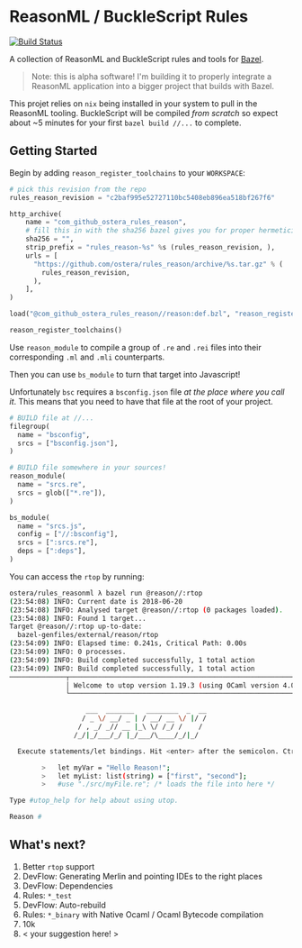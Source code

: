# ReasonML / BuckleScript Rules
[![Build Status](https://travis-ci.org/ostera/rules_reason.svg?branch=master)](https://travis-ci.org/ostera/rules_reason)

A collection of ReasonML and BuckleScript rules and tools for [Bazel](https://bazel.build).

> Note: this is alpha software! I'm building it to properly integrate a ReasonML
> application into a bigger project that builds with Bazel.

This projet relies on `nix` being installed in your system to pull in the
ReasonML tooling. BuckleScript will be compiled _from scratch_ so expect about
~5 minutes for your first `bazel build //...` to complete.

## Getting Started

Begin by adding `reason_register_toolchains` to your `WORKSPACE`:

```python
# pick this revision from the repo 
rules_reason_revision = "c2baf995e52727110bc5408eb896ea518bf267f6"

http_archive(
    name = "com_github_ostera_rules_reason",
    # fill this in with the sha256 bazel gives you for proper hermeticity
    sha256 = "",
    strip_prefix = "rules_reason-%s" %s (rules_reason_revision, ),
    urls = [
      "https://github.com/ostera/rules_reason/archive/%s.tar.gz" % (
        rules_reason_revision,
      ),
    ],
)

load("@com_github_ostera_rules_reason//reason:def.bzl", "reason_register_toolchains")

reason_register_toolchains()
```

Use `reason_module` to compile a group of `.re` and `.rei` files into their
corresponding `.ml` and `.mli` counterparts.

Then you can use `bs_module` to turn that target into Javascript!

Unfortunately `bsc` requires a `bsconfig.json` file _at the place where you call
it_. This means that you need to have that file at the root of your project.

```python
# BUILD file at //...
filegroup(
  name = "bsconfig",
  srcs = ["bsconfig.json"],
)

# BUILD file somewhere in your sources!
reason_module(
  name = "srcs.re",
  srcs = glob(["*.re"]),
)

bs_module(
  name = "srcs.js",
  config = ["//:bsconfig"],
  srcs = [":srcs.re"],
  deps = [":deps"],
)
```

You can access the `rtop` by running:

```bash
ostera/rules_reasonml λ bazel run @reason//:rtop
(23:54:08) INFO: Current date is 2018-06-20
(23:54:08) INFO: Analysed target @reason//:rtop (0 packages loaded).
(23:54:08) INFO: Found 1 target...
Target @reason//:rtop up-to-date:
  bazel-genfiles/external/reason/rtop
(23:54:09) INFO: Elapsed time: 0.241s, Critical Path: 0.00s
(23:54:09) INFO: 0 processes.
(23:54:09) INFO: Build completed successfully, 1 total action
(23:54:09) INFO: Build completed successfully, 1 total action
──────────────┬──────────────────────────────────────────────────────────────┬──────────────
              │ Welcome to utop version 1.19.3 (using OCaml version 4.05.0)! │
              └──────────────────────────────────────────────────────────────┘

                   ___  _______   ________  _  __
                  / _ \/ __/ _ | / __/ __ \/ |/ /
                 / , _/ _// __ |_\ \/ /_/ /    /
                /_/|_/___/_/ |_/___/\____/_/|_/

  Execute statements/let bindings. Hit <enter> after the semicolon. Ctrl-d to quit.

        >   let myVar = "Hello Reason!";
        >   let myList: list(string) = ["first", "second"];
        >   #use "./src/myFile.re"; /* loads the file into here */

Type #utop_help for help about using utop.

Reason #
```

## What's next?

1. Better `rtop` support
1. DevFlow: Generating Merlin and pointing IDEs to the right places
1. DevFlow: Dependencies
1. Rules: `*_test` 
1. DevFlow: Auto-rebuild
1. Rules: `*_binary` with Native Ocaml / Ocaml Bytecode compilation
1. 10k
1. < your suggestion here! >

